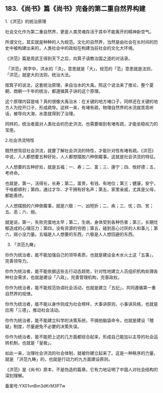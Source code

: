 ## 183.《尚书》篇《尚书》完备的第二重自然界构建
1.《洪范》的统治原理


社会文化作为第二重自然界，更是人类灵魂存活于其中不能离开的精神新空气。


所谓文化，其实就是种种的人为规范。文化的自然界，当然是由社会在长时间的历史中被构建出来的，人类社会中的政权在构建当前社会的文化大环境。


《洪范》篇是周武王得到天下之后，向箕子请教治国之道的对话录。


 「洪范」两字中，洪水的「洪」，意思就是「大」，规范的「范」意思就是法则，「洪范」就是大的法则，统治大法。


按箕子的说法，这套统治原理，来自治水的大禹。照这个说法来了推论，整个夏朝、商朝一千年的统治，都遵循箕子讲的这个原理。


这个原理内容是啥？真的很像大禹治水：在关键的地方堵口子，同样还在关键的地方人为挖开口子，形成疏导。这样一来，有堵有疏，物理自然界的水流就乖乖听话，被导向大海，水患就得到了治理。


同样的，统治者面对人类社会的历史洪流，也需要做到有堵有疏，才能坐稳权力的宝座。


2.社会洪流特性


既然想驾驭社会洪流，就要了解社会洪流的特性，才能针对性有堵有疏。《洪范》中说，人人都想要五种好处，人人都想摆脱六种倒霉事。这就是社会洪流的特征。


人人想要的五种好处，就是五福：一、寿；二、富；三、康宁；四、攸好德；五、考终命。


也就是，第一，活得长，长寿；第二，富贵，有钱、有地位；第三；健康，安宁，干啥都顺利；第四，通过才华、才干拥有好名声；第五，家里亲戚，尤其是父母，都能善终。


人人想摆脱的六种倒霉事，就是六极：一、凶短折；二、疾；三、忧；四、贫；五、恶；六、弱。


就是说，第一，失败完蛋地太早；第二，生病，身体受到各种伤害；第三，长期忧郁造成的心理压力；第四，没有资源的穷困；第五，碰到恶心讨厌的人和事儿；第六，弱小没力量。五福是人人想要的东西，六极是人人想回避的东西。


3. 「洪范九畴」


你作为统治者，能不能加强自己的领导素质，也就是建设金木水火土这「五事」，完善领导力。


你作为统治者，能不能依据这些五行动态趋势，针对性地建立人员组织机构处理各种社会需求，也就是建设「八政」，完善管理机构，完善政权。


你作为统治者，能不能规范协调社会活动，也就是建立「五纪」，共同遵循第一重自然界的规律。


你作为统治者，能不能以身作则成为社会榜样，大事讲原则，小事讲风格，也就是应用「三德」，推动社会活动。


你作为统治者，能不能建立科学的决策系统，不搞拍脑袋命令，也就是建设「稽疑」制度，尽量避免不必要的决策失误。


你作为统治者，能不能把上述的几方面都综合起来，形成自己能加以主导的社会运转机制，也就是「皇极」。


如此一来，治理社会洪流的社会体制，就被你建立起来了。这是一种秩序的力量，就是 「洪范九畴」的，也就是行动力的九方面建设原则。


《洪范》是《尚书》原本，不是伪造的篇章。它有力地证明了中国人对社会结构的深刻理解。


备案号:YX01vnBm3dKrM3P7w


